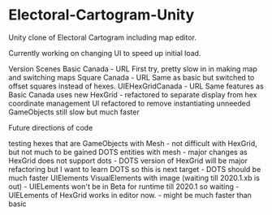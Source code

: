 # Electoral-Cartogram-Unity
Unity clone of Electoral Cartogram including map editor.

Currently working on changing UI to speed up initial load.

Version Scenes
  Basic Canada - URL
    First try, pretty slow in in making map and switching maps
  Square Canada - URL
    Same as basic but switched to offset squares instead of hexes.
  UIEHexGridCanada - URL
    Same features as Basic Canada
    uses new HexGrid - refactored to separate display from hex coordinate management
    UI refactored to remove instantiating unneeded GameObjects
      still slow but much faster

Future directions of code

testing hexes that are
   GameObjects with Mesh
      - not difficult with HexGrid, but not much to be gained
   DOTS entities with mesh
      - major changes as HexGrid does not support dots
      - DOTS version of HexGrid will be major refactoring but I want to learn DOTS so this is next target
      - DOTS should be much faster
   UIElements VisualElements with image (waiting till 2020.1.xb is out)
      - UIELements won't be in Beta for runtime till 2020.1 so waiting
      - UIELements of HexGrid works in editor now.
      - might be much faster than basic
